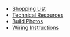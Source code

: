   * [Shopping List](ShoppingList.md)
  * [Technical Resources](TechResources.md)
  * [Build Photos](BuildShots.md)
  * [Wiring Instructions](WiringInstructions.md)
